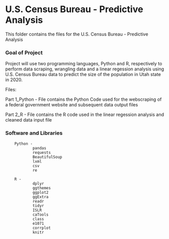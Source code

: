 # U.S. Census Bureau - Predictive Analysis 

This folder contains the files for the U.S. Census Bureau - Predictive Analysis 


### Goal of Project

Project will use two programming languages, Python and R, respectively to perform data scraping, wrangling data and a linear regession analysis using U.S. Census Bureau data to predict the size of the population in Utah state in 2020.

Files: 

Part 1_Python - File contains the Python Code used for the webscraping of a federal government website and subsequent data output files

Part 2_R - File contains the R code used in the linear regession analysis and cleaned data input file


### Software and Libraries

        Python -
                pandas 
                requests
                BeautifulSoup
                lxml
                csv
                re
        
        R - 
                dplyr
                ggthemes
                ggplot2
                ggExtra
                readr
                tidyr
                ISLR
                caTools
                class
                e1071
                corrplot
                knitr

